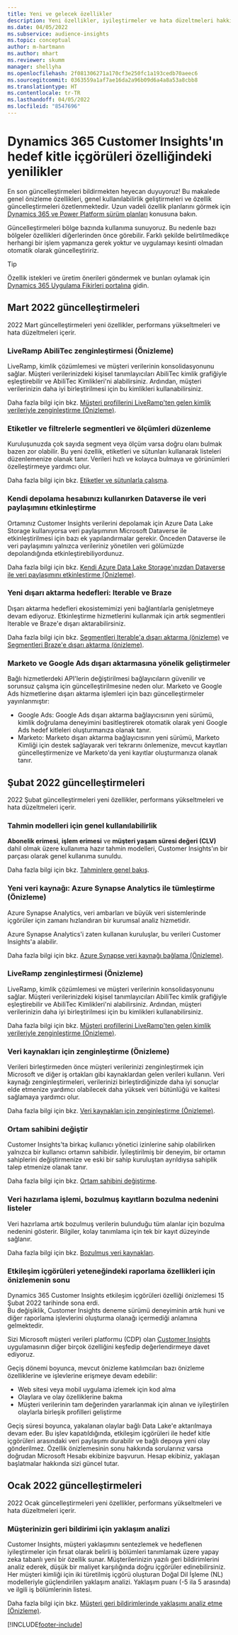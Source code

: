 ```yaml
---
title: Yeni ve gelecek özellikler
description: Yeni özellikler, iyileştirmeler ve hata düzeltmeleri hakkında bilgiler.
ms.date: 04/05/2022
ms.subservice: audience-insights
ms.topic: conceptual
author: m-hartmann
ms.author: mhart
ms.reviewer: skumm
manager: shellyha
ms.openlocfilehash: 2f081306271a170cf3e250fc1a193cedb70aeec6
ms.sourcegitcommit: 0363559a1af7ae16da2a96b09d6a4a8a53a8cbb8
ms.translationtype: HT
ms.contentlocale: tr-TR
ms.lasthandoff: 04/05/2022
ms.locfileid: "8547696"
---
```

# <a name="whats-new-in-the-audience-insights-capability-of-dynamics-365-customer-insights"></a>Dynamics 365 Customer Insights'ın hedef kitle içgörüleri özelliğindeki yenilikler

En son güncelleştirmeleri bildirmekten heyecan duyuyoruz! Bu makalede genel önizleme özellikleri, genel kullanılabilirlik geliştirmeleri ve özellik güncelleştirmeleri özetlenmektedir. Uzun vadeli özellik planlarını görmek için [Dynamics 365 ve Power Platform sürüm planları](/dynamics365/release-plans/) konusuna bakın.

Güncelleştirmeleri bölge bazında kullanıma sunuyoruz. Bu nedenle bazı bölgeler özellikleri diğerlerinden önce görebilir. Farklı şekilde belirtilmedikçe herhangi bir işlem yapmanıza gerek yoktur ve uygulamayı kesinti olmadan otomatik olarak güncelleştiririz.

> [!TIP]
> Özellik istekleri ve üretim önerileri göndermek ve bunları oylamak için [Dynamics 365 Uygulama Fikirleri portalına](https://experience.dynamics.com/ideas/categories/?forum=79a8c474-4e35-e911-a971-000d3a4f3343&forumName=Dynamics%20365%20Customer%20Insights) gidin.


## <a name="march-2022-updates"></a>Mart 2022 güncelleştirmeleri

2022 Mart güncelleştirmeleri yeni özellikler, performans yükseltmeleri ve hata düzeltmeleri içerir.

### <a name="liveramp-abilitec-enrichment-preview"></a>LiveRamp AbiliTec zenginleştirmesi (Önizleme)

LiveRamp, kimlik çözümlemesi ve müşteri verilerinin konsolidasyonunu sağlar. Müşteri verilerinizdeki kişisel tanımlayıcıları AbiliTec kimlik grafiğiyle eşleştirebilir ve AbiliTec Kimlikleri'ni alabilirsiniz. Ardından, müşteri verilerinizin daha iyi birleştirilmesi için bu kimlikleri kullanabilirsiniz.

Daha fazla bilgi için bkz. [Müşteri profillerini LiveRamp'ten gelen kimlik verileriyle zenginleştirme (Önizleme)](enrichment-liveramp.md).

### <a name="organize-segments-and-measures-with-tags-and-filters"></a>Etiketler ve filtrelerle segmentleri ve ölçümleri düzenleme
Kuruluşunuzda çok sayıda segment veya ölçüm varsa doğru olanı bulmak bazen zor olabilir. Bu yeni özellik, etiketleri ve sütunları kullanarak listeleri düzenlemenize olanak tanır. Verileri hızlı ve kolayca bulmaya ve görünümleri özelleştirmeye yardımcı olur.

Daha fazla bilgi için bkz. [Etiketler ve sütunlarla çalışma](work-with-tags-columns.md).

### <a name="enable-data-sharing-with-dataverse-when-using-your-own-storage-account"></a>Kendi depolama hesabınızı kullanırken Dataverse ile veri paylaşımını etkinleştirme

Ortamınız Customer Insights verilerini depolamak için Azure Data Lake Storage kullanıyorsa veri paylaşımının Microsoft Dataverse ile etkinleştirilmesi için bazı ek yapılandırmalar gerekir.
Önceden Dataverse ile veri paylaşımını yalnızca verileriniz yönetilen veri gölümüzde depolandığında etkinleştirebiliyordunuz. 

Daha fazla bilgi için bkz. [Kendi Azure Data Lake Storage'ınızdan Dataverse ile veri paylaşımını etkinleştirme (Önizleme)](manage-environments.md#enable-data-sharing-with-dataverse-from-your-own-azure-data-lake-storage-preview).

### <a name="new-export-destinations-iterable-and-braze"></a>Yeni dışarı aktarma hedefleri: Iterable ve Braze

Dışarı aktarma hedefleri ekosistemimizi yeni bağlantılarla genişletmeye devam ediyoruz. Etkinleştirme hizmetlerini kullanmak için artık segmentleri Iterable ve Braze'e dışarı aktarabilirsiniz.

Daha fazla bilgi için bkz. [Segmentleri Iterable'a dışarı aktarma (önizleme)](export-iterable.md) ve [Segmentleri Braze'e dışarı aktarma (önizleme)](export-braze.md).

### <a name="improvements-to-marketo-and-google-ads-export"></a>Marketo ve Google Ads dışarı aktarmasına yönelik geliştirmeler

Bağlı hizmetlerdeki API'lerin değiştirilmesi bağlayıcıların güvenilir ve sorunsuz çalışma için güncelleştirilmesine neden olur. Marketo ve Google Ads hizmetlerine dışarı aktarma işlemleri için bazı güncelleştirmeler yayınlanmıştır:

- Google Ads: Google Ads dışarı aktarma bağlayıcısının yeni sürümü, kimlik doğrulama deneyimini basitleştirerek otomatik olarak yeni Google Ads hedef kitleleri oluşturmanıza olanak tanır. 
- Marketo: Marketo dışarı aktarma bağlayıcısının yeni sürümü, Marketo Kimliği için destek sağlayarak veri tekrarını önlemenize, mevcut kayıtları güncelleştirmenize ve Marketo'da yeni kayıtlar oluşturmanıza olanak tanır. 


## <a name="february-2022-updates"></a>Şubat 2022 güncelleştirmeleri

2022 Şubat güncelleştirmeleri yeni özellikler, performans yükseltmeleri ve hata düzeltmeleri içerir.

### <a name="general-availability-for-prediction-models"></a>Tahmin modelleri için genel kullanılabilirlik

**Abonelik erimesi**, **işlem erimesi** ve **müşteri yaşam süresi değeri (CLV)** dahil olmak üzere kullanıma hazır tahmin modelleri, Customer Insights'ın bir parçası olarak genel kullanıma sunuldu. 

Daha fazla bilgi için bkz. [Tahminlere genel bakış](predictions-overview.md).

### <a name="new-data-source-integration-with-azure-synapse-analytics-preview"></a>Yeni veri kaynağı: Azure Synapse Analytics ile tümleştirme (Önizleme)

Azure Synapse Analytics, veri ambarları ve büyük veri sistemlerinde içgörüler için zamanı hızlandıran bir kurumsal analiz hizmetidir.

Azure Synapse Analytics'i zaten kullanan kuruluşlar, bu verileri Customer Insights'a alabilir. 

Daha fazla bilgi için bkz. [Azure Synapse veri kaynağı bağlama (Önizleme)](connect-synapse.md).

### <a name="liveramp-enrichment-preview"></a>LiveRamp zenginleştirmesi (Önizleme)

LiveRamp, kimlik çözümlemesi ve müşteri verilerinin konsolidasyonunu sağlar. Müşteri verilerinizdeki kişisel tanımlayıcıları AbiliTec kimlik grafiğiyle eşleştirebilir ve AbiliTec Kimlikleri'ni alabilirsiniz. Ardından, müşteri verilerinizin daha iyi birleştirilmesi için bu kimlikleri kullanabilirsiniz.

Daha fazla bilgi için bkz. [Müşteri profillerini LiveRamp'ten gelen kimlik verileriyle zenginleştirme (Önizleme)](enrichment-liveramp.md).

### <a name="enrichment-for-data-sources-preview"></a>Veri kaynakları için zenginleştirme (Önizleme)

Verileri birleştirmeden önce müşteri verilerinizi zenginleştirmek için Microsoft ve diğer iş ortakları gibi kaynaklardan gelen verileri kullanın. Veri kaynağı zenginleştirmeleri, verilerinizi birleştirdiğinizde daha iyi sonuçlar elde etmenize yardımcı olabilecek daha yüksek veri bütünlüğü ve kalitesi sağlamaya yardımcı olur.

Daha fazla bilgi için bkz. [Veri kaynakları için zenginleştirme (Önizleme)](data-sources-enrichment.md).

### <a name="change-owner-of-environment"></a>Ortam sahibini değiştir

Customer Insights'ta birkaç kullanıcı yönetici izinlerine sahip olabilirken yalnızca bir kullanıcı ortamın sahibidir. İyileştirilmiş bir deneyim, bir ortamın sahiplerini değiştirmenize ve eski bir sahip kuruluştan ayrıldıysa sahiplik talep etmenize olanak tanır. 

Daha fazla bilgi için bkz. [Ortam sahibini değiştirme](manage-environments.md#change-the-owner-of-an-environment).

### <a name="data-preparation-process-lists-corruption-reason-for-corrupted-records"></a>Veri hazırlama işlemi, bozulmuş kayıtların bozulma nedenini listeler

Veri hazırlama artık bozulmuş verilerin bulunduğu tüm alanlar için bozulma nedenini gösterir. Bilgiler, kolay tanımlama için tek bir kayıt düzeyinde sağlanır. 

Daha fazla bilgi için bkz. [Bozulmuş veri kaynakları](entities.md#corrupted-data-sources).

### <a name="end-of-preview-for-reporting-features-in-the-engagement-insights-capability"></a>Etkileşim içgörüleri yeteneğindeki raporlama özellikleri için önizlemenin sonu

Dynamics 365 Customer Insights etkileşim içgörüleri özelliği önizlemesi 15 Şubat 2022 tarihinde sona erdi.  
Bu değişiklik, Customer Insights deneme sürümü deneyiminin artık huni ve diğer raporlama işlevlerini oluşturma olanağı içermediği anlamına gelmektedir.

Sizi Microsoft müşteri verileri platformu (CDP) olan [Customer Insights](https://dynamics.microsoft.com/ai/customer-insights/) uygulamasının diğer birçok özelliğini keşfedip değerlendirmeye davet ediyoruz.    
 
Geçiş dönemi boyunca, mevcut önizleme katılımcıları bazı önizleme özelliklerine ve işlevlerine erişmeye devam edebilir:

- Web sitesi veya mobil uygulama izlemek için kod alma 
- Olaylara ve olay özelliklerine bakma 
- Müşteri verilerinin tam değerinden yararlanmak için alınan ve iyileştirilen olaylarla birleşik profilleri geliştirme
  
Geçiş süresi boyunca, yakalanan olaylar bağlı Data Lake'e aktarılmaya devam eder. Bu işlev kapatıldığında, etkileşim içgörüleri ile hedef kitle içgörüleri arasındaki veri paylaşımı durabilir ve bağlı depoya yeni olay gönderilmez.
Özellik önizlemesinin sonu hakkında sorularınız varsa doğrudan Microsoft Hesabı ekibinize başvurun. Hesap ekibiniz, yaklaşan başlatmalar hakkında sizi güncel tutar. 

## <a name="january-2022-updates"></a>Ocak 2022 güncelleştirmeleri

2022 Ocak güncelleştirmeleri yeni özellikler, performans yükseltmeleri ve hata düzeltmeleri içerir.

### <a name="sentiment-analysis-of-your-customers-feedback"></a>Müşterinizin geri bildirimi için yaklaşım analizi

Customer Insights, müşteri yaklaşımını sentezlemek ve hedeflenen iyileştirmeler için fırsat olarak belirli iş bölümleri tanımlamak üzere yapay zeka tabanlı yeni bir özellik sunar. Müşterilerinizin yazılı geri bildirimlerini analiz ederek, düşük bir maliyet karşılığında doğru içgörüler edinebilirsiniz. Her müşteri kimliği için iki türetilmiş içgörü oluşturan Doğal Dil İşleme (NL) modelleriyle güçlendirilen yaklaşım analizi. Yaklaşım puanı (-5 ila 5 arasında) ve ilgili iş bölümlerinin listesi. 

Daha fazla bilgi için bkz. [Müşteri geri bildirimlerinde yaklaşımı analiz etme (Önizleme)](sentiment-analysis.md).


[!INCLUDE[footer-include](../includes/footer-banner.md)]
